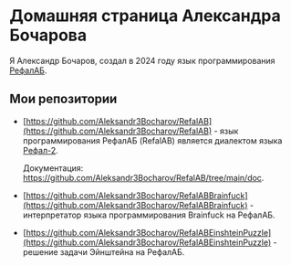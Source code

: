 # Домашняя страница Александра Бочарова

Я Александр Бочаров, создал в 2024 году язык программирования [РефалАБ](https://github.com/Aleksandr3Bocharov/RefalAB).

## Мои репозитории

- [https://github.com/Aleksandr3Bocharov/RefalAB](https://github.com/Aleksandr3Bocharov/RefalAB) - язык программирования РефалАБ (RefalAB) является
диалектом языка [Рефал-2](http://www.refal.net/~belous/refal2-r.htm).

  Документация: https://github.com/Aleksandr3Bocharov/RefalAB/tree/main/doc.

- [https://github.com/Aleksandr3Bocharov/RefalABBrainfuck](https://github.com/Aleksandr3Bocharov/RefalABBrainfuck) - интерпретатор языка программирования Brainfuck на РефалАБ.
- [https://github.com/Aleksandr3Bocharov/RefalABEinshteinPuzzle](https://github.com/Aleksandr3Bocharov/RefalABEinshteinPuzzle) - решение задачи Эйнштейна на РефалАБ.



